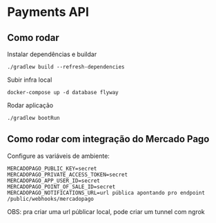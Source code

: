 # Payments API

## Como rodar

Instalar dependências e buildar
```
./gradlew build --refresh-dependencies
```

Subir infra local
```
docker-compose up -d database flyway
```

Rodar aplicação
```
./gradlew bootRun
```

## Como rodar com integração do Mercado Pago

Configure as variáveis de ambiente:
```
MERCADOPAGO_PUBLIC_KEY=secret
MERCADOPAGO_PRIVATE_ACCESS_TOKEN=secret
MERCADOPAGO_APP_USER_ID=secret
MERCADOPAGO_POINT_OF_SALE_ID=secret
MERCADOPAGO_NOTIFICATIONS_URL=url pública apontando pro endpoint /public/webhooks/mercadopago
```

OBS: pra criar uma url públicar local, pode criar um tunnel com ngrok
